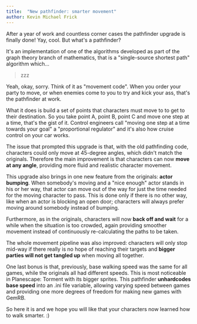 ```yaml
---
title:  "New pathfinder: smarter movement"
author: Kevin Michael Frick
---
```


After a year of work and countless corner cases the pathfinder upgrade is finally
done! Yay, cool. But what's a pathfinder?

It's an implementation of one of the algorithms developed as part of the graph
theory branch of mathematics, that is a "single-source shortest path" algorithm
which...

> zzz

Yeah, okay, sorry. Think of it as "movement code". When you order your party to
move, or when enemies come to you to try and kick your ass, that's the
pathfinder at work.

What it does is build a set of points that characters must move to to get to
their destination. So you take point A, point B, point C and move one step at a
time, that's the gist of it. Control engineers call "moving one step at a time
towards your goal" a "proportional regulator" and it's also how cruise control
on your car works. 

The issue that prompted this upgrade is that, with the old pathfinding code,
characters could only move at 45-degree angles, which didn't match the
originals. Therefore the main improvement is that characters can now **move
at any angle**, providing more fluid and realistic character movement.

This upgrade also brings in one new feature from the originals: **actor bumping**.
When somebody's moving and a "nice enough" actor stands in his or her way,
that actor can move out of the way for just the time needed for the moving
character to pass. This is done only if there is no other way, like when an
actor is blocking an open door; characters will always prefer moving around
somebody instead of bumping.

Furthermore, as in the originals, characters will now **back off and wait** for a
while when the situation is too crowded, again providing smoother movement
instead of continuously re-calculating the paths to be taken.

The whole movement pipeline was also improved: characters will only stop
mid-way if there really is no hope of reaching their targets and **bigger
parties will not get tangled up** when moving all together. 

One last bonus is that, previously, base walking speed was the same for all
games, while the originals all had different speeds. This is most noticeable
in Planescape: Torment with its bigger sprites. This pathfinder **unhardcodes
base speed** into an .ini file variable, allowing varying speed between games
and providing one more degrees of freedom for making new games with GemRB.

So here it is and we hope you will like that your characters now learned
how to walk smarter. :)
